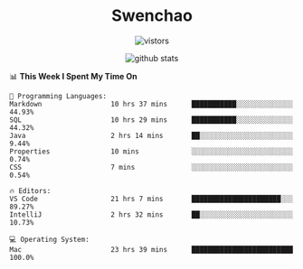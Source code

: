 <h1 align="center">Swenchao</h3>

<p align="center">
  <img src="https://visitor-badge.glitch.me/badge?page_id=Swenchao" alt="vistors" />
</p>

<p align="center">
  <img src="https://github-readme-stats.vercel.app/api?username=Swenchao&count_private=true&show_icons=true&theme=vue-dark&hide_title=true" alt="github stats" />
</p>

<!--START_SECTION:waka-->
📊 **This Week I Spent My Time On** 

```text
💬 Programming Languages: 
Markdown                 10 hrs 37 mins      ███████████░░░░░░░░░░░░░░   44.93% 
SQL                      10 hrs 29 mins      ███████████░░░░░░░░░░░░░░   44.32% 
Java                     2 hrs 14 mins       ██░░░░░░░░░░░░░░░░░░░░░░░   9.44% 
Properties               10 mins             ░░░░░░░░░░░░░░░░░░░░░░░░░   0.74% 
CSS                      7 mins              ░░░░░░░░░░░░░░░░░░░░░░░░░   0.54%

🔥 Editors: 
VS Code                  21 hrs 7 mins       ██████████████████████░░░   89.27% 
IntelliJ                 2 hrs 32 mins       ██░░░░░░░░░░░░░░░░░░░░░░░   10.73%

💻 Operating System: 
Mac                      23 hrs 39 mins      █████████████████████████   100.0%

```


<!--END_SECTION:waka-->

